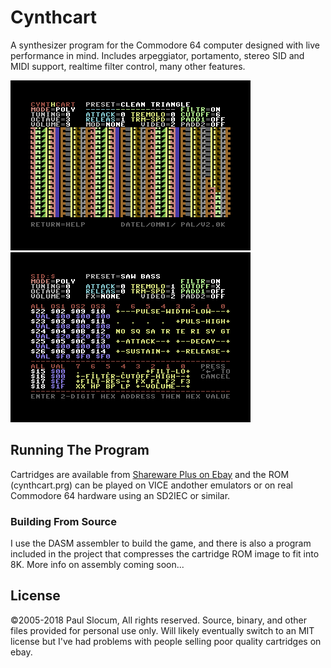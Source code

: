 # Cynthcart

A synthesizer program for the Commodore 64 computer designed with live performance in mind. Includes arpeggiator, portamento, stereo SID and MIDI support, realtime filter control, many other features.

![Cynthcart screenshot](images/cynth_screen_main.png) ![Cynthcart SID editor screenshot](images/cynth_screen_sidedit.png)



## Running The Program

Cartridges are available from [Shareware Plus on Ebay](https://www.ebay.com/usr/tim685?_trksid=p2047675.l2559) and the ROM (cynthcart.prg) can be played on VICE andother emulators or on real Commodore 64 hardware using an SD2IEC or similar.


### Building From Source

I use the DASM assembler to build the game, and there is also a program included in the project that compresses the cartridge ROM image to fit into 8K.  More info on assembly coming soon...


## License

©2005-2018 Paul Slocum, All rights reserved.  Source, binary, and other files provided for personal use only.  Will likely eventually switch to an MIT license but I've had problems with people selling poor quality cartridges on ebay.
